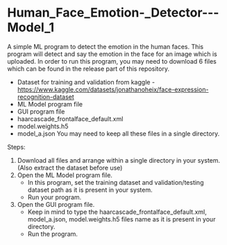 # Human_Face_Emotion-_Detector---Model_1
A simple ML program to detect the emotion in the human faces. 
This program will detect and say the emotion in the face for an image which is uploaded.
In order to run this program, you may need to download 6 files which can be found in the release part of this repository.
- Dataset for training and validation from kaggle - https://www.kaggle.com/datasets/jonathanoheix/face-expression-recognition-dataset
- ML Model program file
- GUI program file
- haarcascade_frontalface_default.xml
- model.weights.h5
- model_a.json
You may need to keep all these files in a single directory.

Steps:
1. Download all files and arrange within a single directory in your system. (Also extract the dataset before use)
2. Open the ML Model program file.
   - In this program, set the training dataset and validation/testing dataset path as it is present in your system.
   - Run your program.
3. Open the GUI program file.
   - Keep in mind to type the haarcascade_frontalface_default.xml, model_a.json, model.weights.h5 files name as it is present in your directory.
   - Run the program. 
